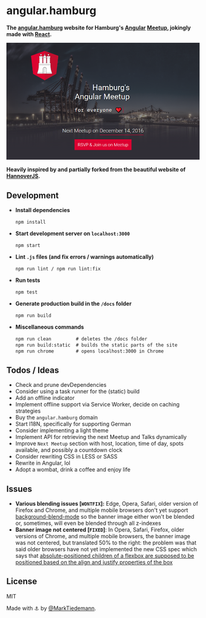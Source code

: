 
# angular.hamburg

**The [angular.hamburg](https://marktiedemann.github.io/angular.hamburg/) website for Hamburg's [Angular](https://angular.io/) [Meetup](https://www.meetup.com/Hamburg-AngularJS-Meetup/), jokingly made with [React](https://github.com/facebook/react).**

[![](https://raw.githubusercontent.com/MarkTiedemann/angular.hamburg/master/preview.png)](https://marktiedemann.github.io/angular.hamburg/)

**Heavily inspired by and partially forked from the beautiful website of [HannoverJS](https://github.com/HannoverJS/hannoverjs.de).**

## Development

- **Install dependencies**
    ```
    npm install
    ```

- **Start development server on `localhost:3000`**
    ```
    npm start
    ```

- **Lint `.js` files (and fix errors / warnings automatically)**
    ```
    npm run lint / npm run lint:fix
    ```

- **Run tests**
    ```
    npm test
    ```

- **Generate production build in the `/docs` folder**
    ```
    npm run build
    ```

- **Miscellaneous commands**
    ```
    npm run clean         # deletes the /docs folder
    npm run build:static  # builds the static parts of the site
    npm run chrome        # opens localhost:3000 in Chrome
    ```

## Todos / Ideas

- Check and prune devDependencies
- Consider using a task runner for the (static) build
- Add an offline indicator
- Implement offline support via Service Worker, decide on caching strategies
- Buy the `angular.hamburg` domain
- Start I18N, specifically for supporting German
- Consider implementing a light theme
- Implement API for retrieving the next Meetup and Talks dynamically
- Improve `Next Meetup` section with host, location, time of day, spots available, and possibly a countdown clock
- Consider rewriting CSS in LESS or SASS
- Rewrite in Angular, lol
- Adopt a wombat, drink a coffee and enjoy life

## Issues

- **Various blending issues [`WONTFIX`]:** Edge, Opera, Safari, older version of Firefox and Chrome, and multiple mobile browsers don't yet support [background-blend-mode](https://developer.mozilla.org/de/docs/Web/CSS/background-blend-mode) so the banner image either won't be blended or, sometimes, will even be blended through all z-indexes
- **Banner image not centered [`FIXED`]**: In Opera, Safari, Firefox, older versions of Chrome, and multiple mobile browsers, the banner image was not centered, but translated 50% to the right: the problem was that said older browsers have not yet implemented the new CSS spec which says that [absolute-positioned children of a flexbox are supposed to be positioned based on the align and justify properties of the box](https://developers.google.com/web/updates/2016/06/absolute-positioned-children)

## License

MIT

Made with :anchor: by [@MarkTiedemann](https://twitter.com/MarkTiedemannDE). 
